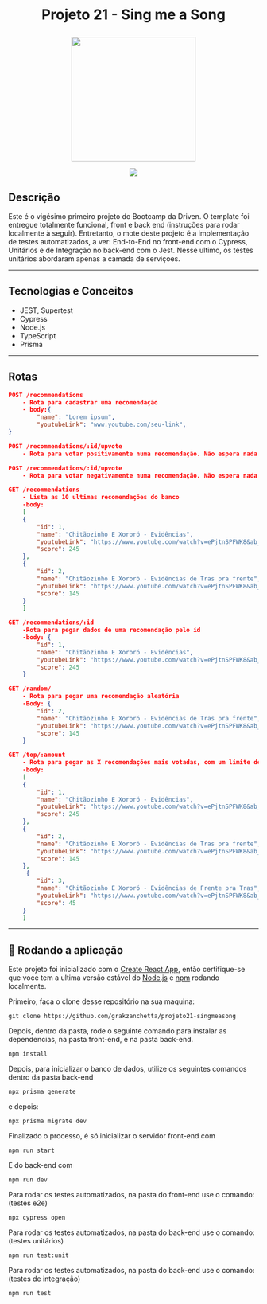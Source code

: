 # <p align = "center"> Projeto 21 - Sing me a Song </p>

<p align="center">
   <img src="https://notion-emojis.s3-us-west-2.amazonaws.com/prod/svg-twitter/1f399-fe0f.svg" width= 250/>
</p>

<p align = "center">
   <img src="https://img.shields.io/badge/author-Gabriel Rak Zanchetta-4dae71?style=flat-square" />
</p>


## Descrição

Este é o vigésimo primeiro projeto do Bootcamp da Driven. O template foi entregue totalmente funcional, front e back end (instruções para rodar localmente à seguir). Entretanto, o mote deste projeto é a implementação de testes automatizados, a ver: End-to-End no front-end com o Cypress, Unitários e de Integração no back-end com o Jest. Nesse ultimo, os testes unitários abordaram apenas a camada de serviçoes.

***

## Tecnologias e Conceitos

- JEST, Supertest
- Cypress
- Node.js
- TypeScript
- Prisma

***

## Rotas

```json
POST /recommendations
    - Rota para cadastrar uma recomendação
    - body:{
        "name": "Lorem ipsum",
        "youtubeLink": "www.youtube.com/seu-link",
}
```
    
```json
POST /recommendations/:id/upvote
    - Rota para votar positivamente numa recomendação. Não espera nada no corpo
```
```json
POST /recommendations/:id/upvote
    - Rota para votar negativamente numa recomendação. Não espera nada no corpo. Se a recomendação tiver uma pontuação abaixo de -5 ela é removida do banco de dados.
```
    
```json
GET /recommendations
    - Lista as 10 ultimas recomendações do banco
    -body:
    [
	{
		"id": 1,
		"name": "Chitãozinho E Xororó - Evidências",
		"youtubeLink": "https://www.youtube.com/watch?v=ePjtnSPFWK8&ab_channel=CHXVEVO",
		"score": 245
	},
    {
		"id": 2,
		"name": "Chitãozinho E Xororó - Evidências de Tras pra frente",
		"youtubeLink": "https://www.youtube.com/watch?v=ePjtnSPFWK8&ab_channel=CHXVEVO",
		"score": 145
	}
    ]
```

```json
GET /recommendations/:id
    -Rota para pegar dados de uma recomendação pelo id
    -body: {
		"id": 1,
		"name": "Chitãozinho E Xororó - Evidências",
		"youtubeLink": "https://www.youtube.com/watch?v=ePjtnSPFWK8&ab_channel=CHXVEVO",
		"score": 245
	}
``` 

```json
GET /random/
    - Rota para pegar uma recomendação aleatória
    -Body: {
		"id": 2,
		"name": "Chitãozinho E Xororó - Evidências de Tras pra frente",
		"youtubeLink": "https://www.youtube.com/watch?v=ePjtnSPFWK8&ab_channel=CHXVEVO",
		"score": 145
	}
```
 
```json
GET /top/:amount
    - Rota para pegar as X recomendações mais votadas, com um limite de 10.
    -body:
    [
	{
		"id": 1,
		"name": "Chitãozinho E Xororó - Evidências",
		"youtubeLink": "https://www.youtube.com/watch?v=ePjtnSPFWK8&ab_channel=CHXVEVO",
		"score": 245
	},
    {
		"id": 2,
		"name": "Chitãozinho E Xororó - Evidências de Tras pra frente",
		"youtubeLink": "https://www.youtube.com/watch?v=ePjtnSPFWK8&ab_channel=CHXVEVO",
		"score": 145
	},
     {
		"id": 3,
		"name": "Chitãozinho E Xororó - Evidências de Frente pra Tras",
		"youtubeLink": "https://www.youtube.com/watch?v=ePjtnSPFWK8&ab_channel=CHXVEVO",
		"score": 45
	}
    ]
```
***

## 🏁 Rodando a aplicação

Este projeto foi inicializado com o [Create React App](https://github.com/facebook/create-react-app), então certifique-se que voce tem a ultima versão estável do [Node.js](https://nodejs.org/en/download/) e [npm](https://www.npmjs.com/) rodando localmente.

Primeiro, faça o clone desse repositório na sua maquina:

```
git clone https://github.com/grakzanchetta/projeto21-singmeasong
```

Depois, dentro da pasta, rode o seguinte comando para instalar as dependencias, na pasta front-end, e na pasta back-end.

```
npm install
```
Depois, para inicializar o banco de dados, utilize os seguintes comandos dentro da pasta back-end

```
npx prisma generate
```

e depois:


```
npx prisma migrate dev
```

Finalizado o processo, é só inicializar o servidor front-end com
```
npm run start
```

E do back-end com
```
npm run dev
```
Para rodar os testes automatizados, na pasta do front-end use o comando: (testes e2e)
```
npx cypress open
```
Para rodar os testes automatizados, na pasta do back-end use o comando: (testes unitários)
```
npm run test:unit
```
Para rodar os testes automatizados, na pasta do back-end use o comando: (testes de integração)
```
npm run test
```